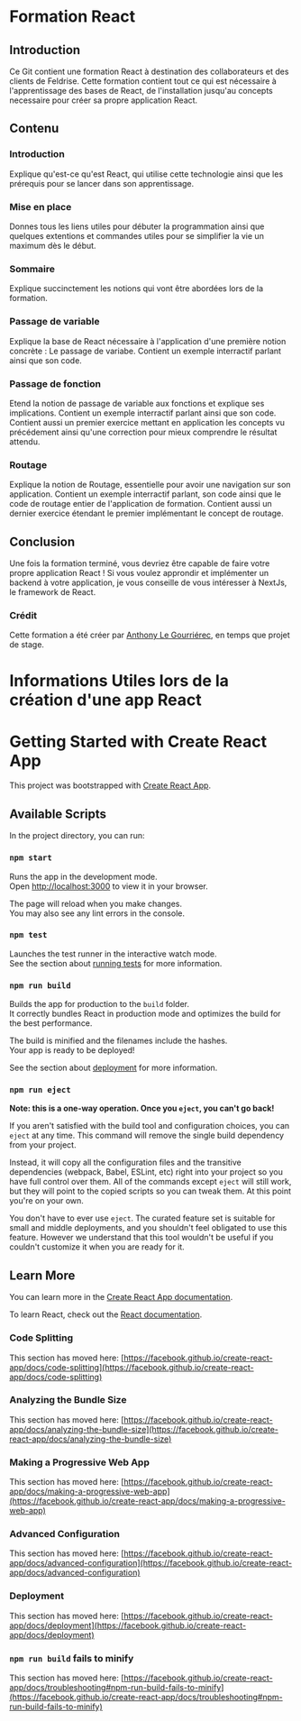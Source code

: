 # Formation React

## Introduction

Ce Git contient une formation React à destination des collaborateurs et des clients de Feldrise.
Cette formation contient tout ce qui est nécessaire à l'apprentissage des bases de React, de l'installation jusqu'au concepts necessaire pour créer sa propre application React.

## Contenu

### Introduction

Explique qu'est-ce qu'est React, qui utilise cette technologie ainsi que les prérequis pour se lancer dans son apprentissage.

### Mise en place

Donnes tous les liens utiles pour débuter la programmation ainsi que quelques extentions et commandes utiles pour se simplifier la vie un maximum dès le début.

### Sommaire

Explique succinctement les notions qui vont être abordées lors de la formation.

### Passage de variable

Explique la base de React nécessaire à l'application d'une première notion concrète : Le passage de variabe.
Contient un exemple interractif parlant ainsi que son code.

### Passage de fonction

Etend la notion de passage de variable aux fonctions et explique ses implications.
Contient un exemple interractif parlant ainsi que son code.
Contient aussi un premier exercice mettant en application les concepts vu précédement ainsi qu'une correction pour mieux comprendre le résultat attendu.

### Routage

Explique la notion de Routage, essentielle pour avoir une navigation sur son application.
Contient un exemple interractif parlant, son code ainsi que le code de routage entier de l'application de formation.
Contient aussi un dernier exercice étendant le premier implémentant le concept de routage.

## Conclusion

Une fois la formation terminé, vous devriez être capable de faire votre propre application React !
Si vous voulez approndir et implémenter un backend à votre application, je vous conseille de vous intéresser à NextJs, le framework de React.

### Crédit

Cette formation a été créer par [Anthony Le Gourriérec](https://github.com/LeMargoulain), en temps que projet de stage.

# Informations Utiles lors de la création d'une app React

# Getting Started with Create React App

This project was bootstrapped with [Create React App](https://github.com/facebook/create-react-app).

## Available Scripts

In the project directory, you can run:

### `npm start`

Runs the app in the development mode.\
Open [http://localhost:3000](http://localhost:3000) to view it in your browser.

The page will reload when you make changes.\
You may also see any lint errors in the console.

### `npm test`

Launches the test runner in the interactive watch mode.\
See the section about [running tests](https://facebook.github.io/create-react-app/docs/running-tests) for more information.

### `npm run build`

Builds the app for production to the `build` folder.\
It correctly bundles React in production mode and optimizes the build for the best performance.

The build is minified and the filenames include the hashes.\
Your app is ready to be deployed!

See the section about [deployment](https://facebook.github.io/create-react-app/docs/deployment) for more information.

### `npm run eject`

**Note: this is a one-way operation. Once you `eject`, you can't go back!**

If you aren't satisfied with the build tool and configuration choices, you can `eject` at any time. This command will remove the single build dependency from your project.

Instead, it will copy all the configuration files and the transitive dependencies (webpack, Babel, ESLint, etc) right into your project so you have full control over them. All of the commands except `eject` will still work, but they will point to the copied scripts so you can tweak them. At this point you're on your own.

You don't have to ever use `eject`. The curated feature set is suitable for small and middle deployments, and you shouldn't feel obligated to use this feature. However we understand that this tool wouldn't be useful if you couldn't customize it when you are ready for it.

## Learn More

You can learn more in the [Create React App documentation](https://facebook.github.io/create-react-app/docs/getting-started).

To learn React, check out the [React documentation](https://reactjs.org/).

### Code Splitting

This section has moved here: [https://facebook.github.io/create-react-app/docs/code-splitting](https://facebook.github.io/create-react-app/docs/code-splitting)

### Analyzing the Bundle Size

This section has moved here: [https://facebook.github.io/create-react-app/docs/analyzing-the-bundle-size](https://facebook.github.io/create-react-app/docs/analyzing-the-bundle-size)

### Making a Progressive Web App

This section has moved here: [https://facebook.github.io/create-react-app/docs/making-a-progressive-web-app](https://facebook.github.io/create-react-app/docs/making-a-progressive-web-app)

### Advanced Configuration

This section has moved here: [https://facebook.github.io/create-react-app/docs/advanced-configuration](https://facebook.github.io/create-react-app/docs/advanced-configuration)

### Deployment

This section has moved here: [https://facebook.github.io/create-react-app/docs/deployment](https://facebook.github.io/create-react-app/docs/deployment)

### `npm run build` fails to minify

This section has moved here: [https://facebook.github.io/create-react-app/docs/troubleshooting#npm-run-build-fails-to-minify](https://facebook.github.io/create-react-app/docs/troubleshooting#npm-run-build-fails-to-minify)
